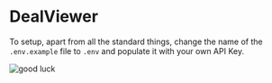 # DealViewer

To setup, apart from all the standard things, change the name of the `.env.example` file to `.env` and populate it with your own API Key.

![good luck](https://media0.giphy.com/media/j0MLDsJIKioY8/giphy.gif?cid=790b7611c138762b094979b328dffe0f5a81510548e1c988&rid=giphy.gif)
